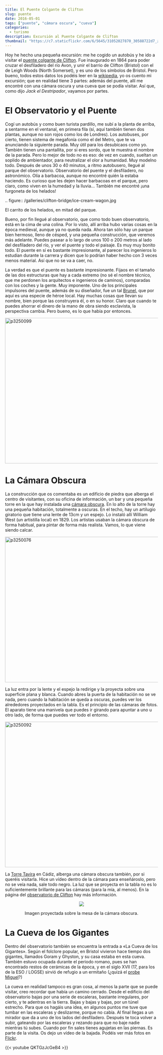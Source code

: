 ```yaml
---
title: El Puente Colgante de Clifton
slug: puente
date: 2016-05-01
tags: ["puente", "cámara oscura", "cueva"]
categories:
  - turismo
description: Excursión al Puente Colgante de Clifton
thumbnail: "https://c7.staticflickr.com/6/5645/31052027870_30588722d7_z.jpg"
---
```


Hoy he hecho una pequeña excursión: me he cogido un autobús y he ido a
visitar el [puente colgante de Clifton][puente]. Fue inaugurado en
1864 para poder cruzar el desfiladero del río Avon, y unir el barrio
de Clifton (Bristol) con el de Leigh Woods (North Somerset), y es uno
de los símbolos de Bristol. Pero bueno, todos estos datos los podéis
leer en la [wikipedia][wikipedia], yo os cuento mi excursión; que en
realidad tiene 3 partes: además del puente, allí me encontré con una
cámara oscura y una cueva que se podía visitar. Así que, como dijo
*Jack el Destripador*, vayamos por partes.



[puente]: http://www.cliftonbridge.org.uk/visit
[wikipedia]: https://en.wikipedia.org/wiki/Clifton_Suspension_Bridge


# El Observatorio y el Puente

Cogí un autobús y como buen turista pardillo, me subí a la planta de
arriba, a sentarme en el ventanal, en primera fila (sí, aquí también
tienen dos plantas, aunque no son rojos como los de Londres). Los
autobuses, por cierto, tienen sistema de megafonía como el del Metro,
que te va anunciando la siguiente parada. Muy útil para los desubicaos
como yo. También tienen una pantallita, por si eres sordo, que te
muestra el nombre de la parada. Pero lo mejor de todo no es eso: de
vez en cuando, sueltan un soplido de ambientador, para neutralizar el
olor a humanidad. Muy modelno todo. Después de unos 30 o 40 minutos,
a ritmo autobusero, llegué al parque del observatorio. Observatorio
del puente y el desfiladero, no astronómico. Olía a barbacoa, aunque
no encontré quién la estaba haciendo. Es curioso que les dejen hacer
barbacoas en el parque, pero claro, como viven en la humedad y la
lluvia… También me encontré ¡una furgoneta de los helados!

.. figure:: /galleries/clifton-bridge/ice-cream-wagon.jpg

   El carrito de los helados, en mitad del parque.

Bueno, por fin llegué al observatorio, que como todo buen
observatorio, está en la cima de una colina. Por lo visto, allí arriba
hubo varias cosas en la época medieval, aunque ya no queda nada. Ahora
tan sólo hay un parque bien hermoso, lleno de césped, y una pequeña
construcción, que veremos más adelante. Puedes pasear a lo largo de
unos 100 o 200 metros al lado del desfiladero del río, y ver el puente
y todo el paisaje. Es muy muy bonito todo. El puente en sí es bastante
impresionante, al parecer los ingenieros lo estudian durante la
carrera y dicen que lo podrían haber hecho con 3 veces menos
material. Así que no se va a caer, no.

La verdad es que el puente es bastante impresionante. Fijaos en el
tamaño de las dos estructuras que hay a cada extremo (no sé el nombre
técnico, que me perdonen los arquitectos e ingenieros de caminos),
comparadas con los coches y la gente. Muy imponente. Uno de los
principales impulsores del puente, además de su diseñador, fue un tal
[Brunel][brunel], que por aquí es una especie de héroe local. Hay
muchas cosas que llevan su nombre, bien porque las construyera él, o
en su honor. Claro que cuando te puedes ahorrar el dinero de la mano
de obra siendo esclavista, la perspectiva cambia. Pero bueno, es lo
que había por entonces.

[brunel]: https://es.wikipedia.org/wiki/Isambard_Kingdom_Brunel

<a data-flickr-embed="true" data-footer="true"  href="https://www.flickr.com/photos/149690786@N07/31051827610/in/album-72157677325015386/" title="p3250099"><img src="https://c3.staticflickr.com/6/5515/31051827610_bcca9bf4cf_z.jpg" width="640" height="480" alt="p3250099"></a><script async src="//embedr.flickr.com/assets/client-code.js" charset="utf-8"></script>


# La Cámara Obscura

La construcción que os comentaba es un edificio de piedra que alberga
el centro de visitantes, con su oficina de información, un bar y una
pequeña torre en la que hay instalada una [cámara obscura][camara]. En
lo alto de la torre hay una pequeña habitación, totalmente a
oscuras. En el techo, hay un artilugio giratorio que tiene una lente
de 13cm y un espejo. Lo instaló allí William West (un artistilla
local) en 1829. Los artistas usaban la cámara obscura de forma
habitual, para pintar de forma más realista. Vamos, lo que viene
siendo calcar.

[camara]: https://es.wikipedia.org/wiki/C%C3%A1mara_oscura

   <a data-flickr-embed="true" data-footer="true"  href="https://www.flickr.com/photos/149690786@N07/30599858784/in/album-72157677325015386/" title="p3250076"><img src="https://c1.staticflickr.com/6/5589/30599858784_43b0b00659_z.jpg" width="640" height="480" alt="p3250076"></a><script async src="//embedr.flickr.com/assets/client-code.js" charset="utf-8"></script>

La luz entra por la lente y el espejo la redirige y la proyecta sobre
una superficie plana y blanca. Cuando abres la puerta de la habitación
no se ve nada, pero cuando la habitación se queda a oscuras, puedes
ver los alrededores proyectados en la tabla. Es el principio de las
cámaras de fotos. El aparato tiene una manivela que puedes ir girando
para apuntar a uno u otro lado, de forma que puedes ver todo el
entorno.

   <a data-flickr-embed="true" data-footer="true"  href="https://www.flickr.com/photos/149690786@N07/31051881450/in/album-72157677325015386/" title="p3250092"><img src="https://c3.staticflickr.com/6/5545/31051881450_688b6c2b6e_z.jpg" width="640" height="480" alt="p3250092"></a><script async src="//embedr.flickr.com/assets/client-code.js" charset="utf-8"></script>

La [Torre Tavira][tavira] en Cádiz, alberga una cámara obscura
también, por si queréis visitarla. Hice un vídeo dentro de la cámara
para enseñároslo, pero no se veía nada, sale todo negro. La luz que se
proyecta en la tabla no es lo suficientemente brillante para las
cámaras (para la mía, al menos). En la página del [observatorio de
Clifton][observatorio] hay más información.

[observatorio]: http://www.cliftonobservatory.com/
[tavira]: https://es.wikipedia.org/wiki/Torre_Tavira

<center>
<img src="https://cliftonobservatory.com/wp-content/uploads/2025/04/IMG_8971-scaled.jpg"/>
<p>Imagen proyectada sobre la mesa de la cámara obscura.</p>
</center>


# La Cueva de los Gigantes

Dentro del observatorio también se encuentra la entrada a «La Cueva
de los Gigantes». Según el folclore popular, en Bristol vivieron hace
tiempo dos gigantes, llamados Goram y Ghyston, y su casa estaba en
esta cueva. También estuvo ocupada durante el periodo romano, pues se
han encontrado restos de cerámicas de la época, y en el siglo XVII
(17, para los de la ESO / LOGSE) sirvió de refugio a un ermitaño (¿quizá
el [probe Miguel][probe]?)

[probe]: https://youtu.be/p8OJX_IaE44?t=1m5s

La cueva en realidad tampoco es gran cosa, al menos la parte que se
puede visitar, creo recordar que había un camino cerrado. Desde el
edificio del observatorio bajas por una serie de escaleras, bastante
irregulares, por cierto, y te adentras en la tierra. Bajas y bajas y
bajas, por un túnel estrecho. Para que os hagáis una idea, en algunos
puntos me tuve que tumbar en las escaleras y deslizarme, porque no
cabía. Al final llegas a un mirador que da a uno de los lados del
desfiladero.  Después te toca volver a subir, gateando por las
escaleras y rezando para que no baje nadie mientras tú subes. Cuando
por fin sales tienes agujetas en las piernas. Es parte de la
visita. Os dejo un vídeo de la bajada. Podéis ver más fotos en
[Flickr][flickr].


{{< youtube QKTGzJcGeB4 >}}


[flickr]: https://www.flickr.com/photos/149690786@N07/albums/72157677325015386




